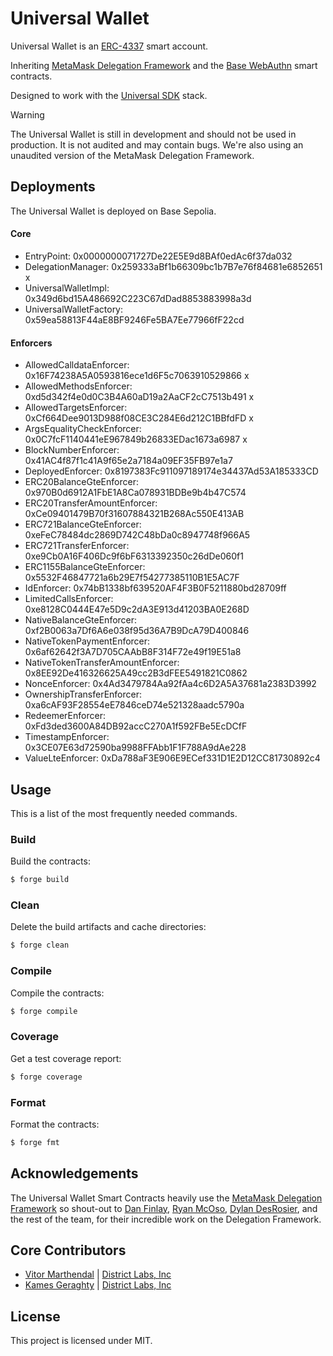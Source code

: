 # Universal Wallet
Universal Wallet is an [ERC-4337](https://eip.tools/eip/4337) smart account.

Inheriting [MetaMask Delegation Framework](https://github.com/MetaMask/delegation-framework) and the [Base WebAuthn](https://github.com/base-org/webauthn-sol) smart contracts.

Designed to work with the [Universal SDK](https://github.com/district-labs/universal-sdk) stack.

> [!WARNING]  
> The Universal Wallet is still in development and should not be used in production. It is not audited and may contain bugs.
> We're also using an unaudited version of the MetaMask Delegation Framework.

## Deployments
The Universal Wallet is deployed on Base Sepolia.

#### Core
- EntryPoint: 0x0000000071727De22E5E9d8BAf0edAc6f37da032
- DelegationManager: 0x259333aBf1b66309bc1b7B7e76f84681e6852651 x
- UniversalWalletImpl: 0x349d6bd15A486692C223C67dDad8853883998a3d
- UniversalWalletFactory: 0x59ea58813F44aE8BF9246Fe5BA7Ee77966fF22cd
    
#### Enforcers
- AllowedCalldataEnforcer: 0x16F74238A5A0593816ece1d6F5c7063910529866 x
- AllowedMethodsEnforcer: 0xd5d342f4e0d0C3B4A60aD19a2AaCF2cC7513b491 x
- AllowedTargetsEnforcer: 0xCf664Dee9013D988f08CE3C284E6d212C1BBfdFD x
- ArgsEqualityCheckEnforcer: 0x0C7fcF1140441eE967849b26833EDac1673a6987 x
- BlockNumberEnforcer: 0x41AC4f87f1c41A9f65e2a7184a09EF35FB97e1a7
- DeployedEnforcer: 0x8197383Fc911097189174e34437Ad53A185333CD
- ERC20BalanceGteEnforcer: 0x970B0d6912A1FbE1A8Ca078931BDBe9b4b47C574
- ERC20TransferAmountEnforcer: 0xCe09401479B70f31607884321B268Ac550E413AB
- ERC721BalanceGteEnforcer: 0xeFeC78484dc2869D742C48bDa0c8947748f966A5
- ERC721TransferEnforcer: 0xe9Cb0A16F406Dc9f6bF6313392350c26dDe060f1
- ERC1155BalanceGteEnforcer: 0x5532F46847721a6b29E7f54277385110B1E5AC7F
- IdEnforcer: 0x74bB1338bf639520AF4F3B0F5211880bd28709ff
- LimitedCallsEnforcer: 0xe8128C0444E47e5D9c2dA3E913d41203BA0E268D
- NativeBalanceGteEnforcer: 0xf2B0063a7Df6A6e038f95d36A7B9DcA79D400846
- NativeTokenPaymentEnforcer: 0x6af62642f3A7D705CAAbB8F314F72e49f19E51a8
- NativeTokenTransferAmountEnforcer: 0x8EE92De416326625A49cc2B3dFEE5491821C0862
- NonceEnforcer: 0x4Ad3479784Aa92fAa4c6D2A5A37681a2383D3992
- OwnershipTransferEnforcer: 0xa6cAF93F28554eE7846ceD74e521328aadc5790a
- RedeemerEnforcer: 0xFd3ded3600A84DB92accC270A1f592FBe5EcDCfF
- TimestampEnforcer: 0x3CE07E63d72590ba9988FFAbb1F1F788A9dAe228
- ValueLteEnforcer: 0xDa788aF3E906E9ECef331D1E2D12CC81730892c4

## Usage

This is a list of the most frequently needed commands.

### Build

Build the contracts:

```sh
$ forge build
```

### Clean

Delete the build artifacts and cache directories:

```sh
$ forge clean
```

### Compile

Compile the contracts:

```sh
$ forge compile
```

### Coverage

Get a test coverage report:

```sh
$ forge coverage
```

### Format

Format the contracts:

```sh
$ forge fmt
```

## Acknowledgements
The Universal Wallet Smart Contracts heavily use the [MetaMask Delegation Framework](https://github.com/MetaMask/delegation-framework) so shout-out to [Dan Finlay](https://github.com/danfinlay), [Ryan McOso](https://github.com/McOso), [Dylan DesRosier](https://github.com/dylandesrosier), and the rest of the team, for their incredible work on the Delegation Framework.

## Core Contributors

- [Vitor Marthendal](https://x.com/VitorMarthendal) | [District Labs, Inc](https://www.districtlabs.com/)
- [Kames Geraghty](https://x.com/KamesGeraghty) | [District Labs, Inc](https://www.districtlabs.com/)

## License

This project is licensed under MIT.
